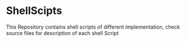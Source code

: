ShellScipts
===========

This Repository contains shell scripts of different implementation, check source files for description of each shell Script